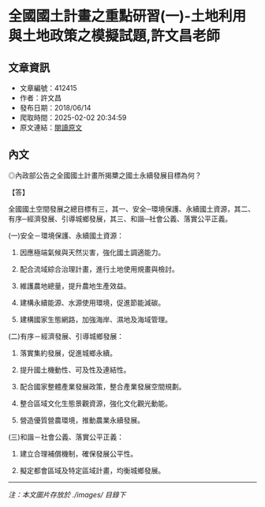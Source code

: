 # 全國國土計畫之重點研習(一)-土地利用與土地政策之模擬試題,許文昌老師

## 文章資訊
- 文章編號：412415
- 作者：許文昌
- 發布日期：2018/06/14
- 爬取時間：2025-02-02 20:34:59
- 原文連結：[閱讀原文](https://real-estate.get.com.tw/Columns/detail.aspx?no=412415)

## 內文
◎內政部公告之全國國土計畫所揭櫫之國土永續發展目標為何？

【答】

全國國土空間發展之總目標有三，其一、安全─環境保護、永續國土資源，其二、有序─經濟發展、引導城鄉發展，其三、和諧─社會公義、落實公平正義。

(一)安全－環境保護、永續國土資源：

1. 因應極端氣候與天然災害，強化國土調適能力。

2. 配合流域綜合治理計畫，進行土地使用規畫與檢討。

3. 維護農地總量，提升農地生產效益。

4. 建構永續能源、水源使用環境，促進節能減碳。

5. 建構國家生態網路，加強海岸、濕地及海域管理。

(二)有序－經濟發展、引導城鄉發展：

1. 落實集約發展，促進城鄉永續。

2. 提升國土機動性、可及性及連結性。

3. 配合國家整體產業發展政策，整合產業發展空間規劃。

4. 整合區域文化生態景觀資源，強化文化觀光動能。

5. 營造優質營農環境，推動農業永續發展。

(三)和諧－社會公義、落實公平正義：

1. 建立合理補償機制，確保發展公平性。

2. 擬定都會區域及特定區域計畫，均衡城鄉發展。

---
*注：本文圖片存放於 ./images/ 目錄下*
